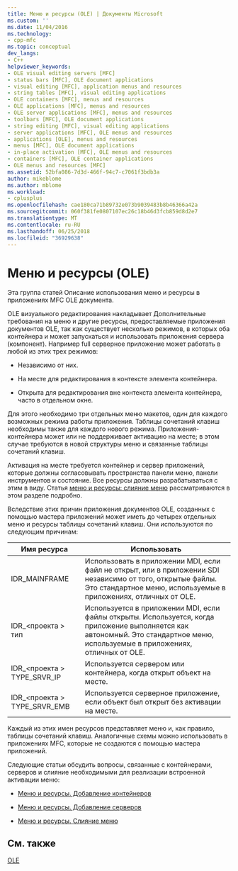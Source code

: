```yaml
---
title: Меню и ресурсы (OLE) | Документы Microsoft
ms.custom: ''
ms.date: 11/04/2016
ms.technology:
- cpp-mfc
ms.topic: conceptual
dev_langs:
- C++
helpviewer_keywords:
- OLE visual editing servers [MFC]
- status bars [MFC], OLE document applications
- visual editing [MFC], application menus and resources
- string tables [MFC], visual editing applications
- OLE containers [MFC], menus and resources
- OLE applications [MFC], menus and resources
- OLE server applications [MFC], menus and resources
- toolbars [MFC], OLE document applications
- string editing [MFC], visual editing applications
- server applications [MFC], OLE menus and resources
- applications [OLE], menus and resources
- menus [MFC], OLE document applications
- in-place activation [MFC], OLE menus and resources
- containers [MFC], OLE container applications
- OLE menus and resources [MFC]
ms.assetid: 52bfa086-7d3d-466f-94c7-c7061f3bdb3a
author: mikeblome
ms.author: mblome
ms.workload:
- cplusplus
ms.openlocfilehash: cae180ca71b89732e073b9039483b8b46366a42a
ms.sourcegitcommit: 060f381fe0807107ec26c18b46d3fcb859d8d2e7
ms.translationtype: MT
ms.contentlocale: ru-RU
ms.lasthandoff: 06/25/2018
ms.locfileid: "36929638"
---
```

# <a name="menus-and-resources-ole"></a>Меню и ресурсы (OLE)
Эта группа статей Описание использования меню и ресурсы в приложениях MFC OLE документа.  
  
 OLE визуального редактирования накладывает Дополнительные требования на меню и другие ресурсы, предоставляемые приложения документов OLE, так как существует несколько режимов, в которых оба контейнера и может запускаться и использовать приложения сервера (компонент). Например full серверное приложение может работать в любой из этих трех режимов:  
  
-   Независимо от них.  
  
-   На месте для редактирования в контексте элемента контейнера.  
  
-   Открыта для редактирования вне контекста элемента контейнера, часто в отдельном окне.  
  
 Для этого необходимо три отдельных меню макетов, один для каждого возможных режима работы приложения. Таблицы сочетаний клавиш необходимы также для каждого нового режима. Приложения-контейнера может или не поддерживает активацию на месте; в этом случае требуются в новой структуры меню и связанные таблицы сочетаний клавиш.  
  
 Активация на месте требуется контейнер и сервер приложений, которые должны согласовывать пространства панели меню, панели инструментов и состояние. Все ресурсы должны разрабатываться с этим в виду. Статья [меню и ресурсы: слияние меню](../mfc/menus-and-resources-menu-merging.md) рассматриваются в этом разделе подробно.  
  
 Вследствие этих причин приложения документов OLE, созданных с помощью мастера приложений может иметь до четырех отдельных меню и ресурсы таблицы сочетаний клавиш. Они используются по следующим причинам:  
  
|Имя ресурса|Использовать|  
|-------------------|---------|  
|IDR_MAINFRAME|Использовать в приложении MDI, если файл не открыт, или в приложении SDI независимо от того, открытые файлы. Это стандартное меню, используемые в приложениях, отличных от OLE.|  
|IDR_\<проекта > тип|Используется в приложении MDI, если файлы открыты. Используется, когда приложение выполняется как автономный. Это стандартное меню, используемые в приложениях, отличных от OLE.|  
|IDR_\<проекта > TYPE_SRVR_IP|Используется сервером или контейнера, когда открыт объект на месте.|  
|IDR_\<проекта > TYPE_SRVR_EMB|Используется серверное приложение, если объект был открыт без активации на месте.|  
  
 Каждый из этих имен ресурсов представляет меню и, как правило, таблицы сочетаний клавиш. Аналогичные схемы можно использовать в приложениях MFC, которые не создаются с помощью мастера приложений.  
  
 Следующие статьи обсудить вопросы, связанные с контейнерами, серверов и слияние необходимыми для реализации встроенной активации меню:  
  
-   [Меню и ресурсы. Добавление контейнеров](../mfc/menus-and-resources-container-additions.md)  
  
-   [Меню и ресурсы. Добавление серверов](../mfc/menus-and-resources-server-additions.md)  
  
-   [Меню и ресурсы. Слияние меню](../mfc/menus-and-resources-menu-merging.md)  
  
## <a name="see-also"></a>См. также  
 [OLE](../mfc/ole-in-mfc.md)

